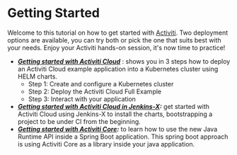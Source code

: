# Getting Started

Welcome to this tutorial on how to get started with [Activiti](../). Two deployment options are available, you can try both or pick the one that suits best with your needs. Enjoy your Activiti hands-on session, it's now time to practice!

* [_**Getting started with Activiti Cloud**_](getting-started-activiti-cloud/) : shows you in 3 steps how to deploy an Activiti Cloud example application into a Kubernetes cluster using HELM charts. 
  * Step 1: Create and configure a Kubernetes cluster
  * Step 2: Deploy the Activiti Cloud Full Example
  * Step 3: Interact with your application
* [_**Getting started with Activiti Cloud in Jenkins-X**_](getting-started-activiti-cloud/getting-started-activiti-cloud-jx/)_**:**_ get started with Activiti Cloud using Jenkins-X to install the charts, bootstrapping a project to be under CI from the beginning. 
* [_**Getting started with Activiti Core**_](getting-started-activiti-core.md)_**:**_ to learn how to use the new Java Runtime API inside a Spring Boot application. This spring boot approach is using Activiti Core as a library inside your java application.



